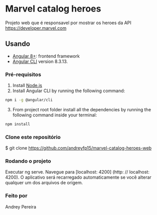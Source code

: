 # Marvel catalog heroes

Projeto web que é responsavel por mostrar os heroes da API https://developer.marvel.com

## Usando

* [Angular 8+](https://angular.io): frontend framework
* [Angular CLI](https://github.com/angular/angular-cli) version 8.3.13.

### Pré-requisitos

1. Install [Node.js](https://nodejs.org)
2. Install Angular CLI by running the following command:
  ```bash
  npm i -g @angular/cli
  ```
3. From project root folder install all the dependencies by running the following command inside your terminal:
  ```bash
  npm install
  ```

### Clone este repositório

$ git clone <https://github.com/andreyfp15/marvel-catalog-heroes-web>

### Rodando o projeto

Executar ng serve. Navegue para [localhost: 4200] (http: // localhost: 4200). O aplicativo será recarregado automaticamente se você alterar qualquer um dos arquivos de origem.


### Feito por
  Andrey Pereira

